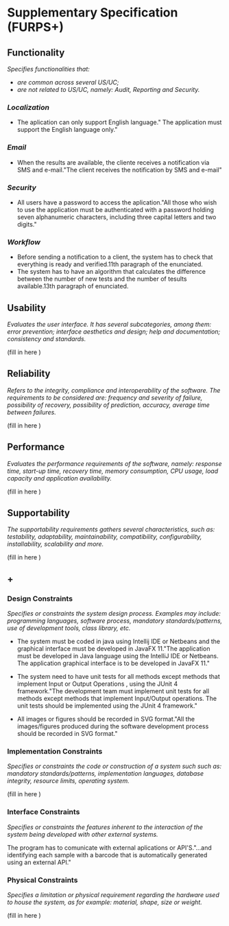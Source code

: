 # Supplementary Specification (FURPS+)

## Functionality

_Specifies functionalities that:_

- _are common across several US/UC;_
- _are not related to US/UC, namely: Audit, Reporting and Security._



### _Localization_ ###
- The aplication can only support English language." The application must support the English language only."

### _Email_ ###
- When the results are available, the cliente receives a notification via SMS and e-mail."The client receives the notification by SMS and e-mail"

### _Security_ ###
- All users have a password to access the aplication."All those who wish to use the
  application must be authenticated with a password holding seven alphanumeric characters,
  including three capital letters and two digits."
  
### _Workflow_ ###
- Before sending a notification to a client, the system has to check that everything is ready and verified.11th paragraph of the enunciated.
- The system has to have an algorithm that calculates the difference between the number of new tests and the number of tesults available.13th paragraph of enunciated.


## Usability 

_Evaluates the user interface. It has several subcategories,
among them: error prevention; interface aesthetics and design; help and
documentation; consistency and standards._


(fill in here )

## Reliability
_Refers to the integrity, compliance and interoperability of the software. The requirements to be considered are: frequency and severity of failure, possibility of recovery, possibility of prediction, accuracy, average time between failures._


(fill in here )

## Performance
_Evaluates the performance requirements of the software, namely: response time, start-up time, recovery time, memory consumption, CPU usage, load capacity and application availability._


(fill in here )

## Supportability
_The supportability requirements gathers several characteristics, such as:
testability, adaptability, maintainability, compatibility,
configurability, installability, scalability and more._ 



(fill in here )


## +

### Design Constraints

_Specifies or constraints the system design process. Examples may include: programming languages, software process, mandatory standards/patterns, use of development tools, class library, etc._

- The system must be coded in java using Intellij IDE or Netbeans and the graphical interface must be developed in JavaFX 11."The application must be developed in Java language using the IntelliJ IDE or Netbeans. The
application graphical interface is to be developed in JavaFX 11."
  
- The system need to have unit tests for all methods except methods that implement Input or Output Operations , using the JUnit 4 framework."The development team must implement unit tests for all methods except methods that implement
  Input/Output operations. The unit tests should be implemented using the JUnit 4 framework."
  
- All images or figures should be recorded in SVG format."All the images/figures produced during the software development process should be recorded in
  SVG format."


### Implementation Constraints

_Specifies or constraints the code or construction of a system such
such as: mandatory standards/patterns, implementation languages,
database integrity, resource limits, operating system._


(fill in here )


### Interface Constraints
_Specifies or constraints the features inherent to the interaction of the
system being developed with other external systems._


The program has to comunicate with external aplications or API'S."...and identifying each sample with a barcode that is
automatically generated using an external API."

### Physical Constraints

_Specifies a limitation or physical requirement regarding the hardware used to house the system, as for example: material, shape, size or weight._

(fill in here )